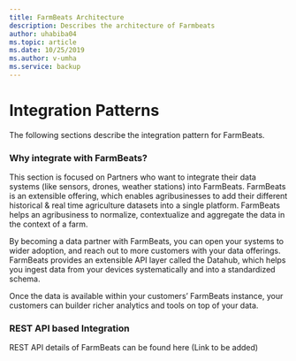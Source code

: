 ```yaml
---
title: FarmBeats Architecture
description: Describes the architecture of Farmbeats
author: uhabiba04
ms.topic: article
ms.date: 10/25/2019
ms.author: v-umha
ms.service: backup
---
```


# Integration Patterns

The following sections describe the integration pattern for FarmBeats.

### Why integrate with FarmBeats?

This section is focused on Partners who want to integrate their data systems (like sensors, drones, weather stations) into FarmBeats.
FarmBeats is an extensible offering, which enables agribusinesses to add their different historical & real time agriculture datasets into a single platform. FarmBeats helps an agribusiness to normalize, contextualize and aggregate the data in the context of a farm.

By becoming a data partner with FarmBeats, you can open your systems to wider adoption, and reach out to more customers with your data offerings. FarmBeats provides an extensible API layer called the Datahub, which helps you ingest data from your devices systematically and into a standardized schema.

Once the data is available within your customers’ FarmBeats instance, your customers can builder richer analytics and tools on top of your data.


### REST API based Integration

REST API details of FarmBeats can be found here (Link to be added)
